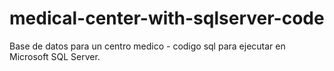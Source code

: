# medical-center-with-sqlserver-code
Base de datos para un centro medico - codigo sql para ejecutar en Microsoft SQL Server.
